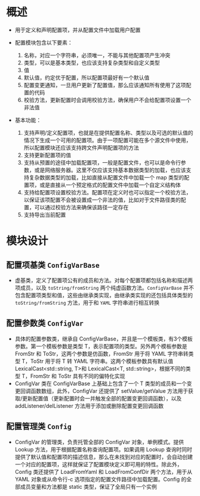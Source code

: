 # 概述
- 用于定义和声明配置项，并从配置文件中加载用户配置
- 配置模块包含以下要素：
    1. 名称，对应一个字符串，必须唯一，不能与其他配置项产生冲突
    2. 类型，可以是基本类型，也应该支持复杂类型和自定义类型
    3. 值
    4. 默认值，约定优于配置，所以配置项最好有一个默认值
    5. 配置变更通知，一旦用户更新了配置值，那么应该通知所有使用了这项配置的代码
    6. 校验方法，更新配置时会调用校验方法，确保用户不会给配置项设置一个非法值

- 基本功能：
    1. 支持声明/定义配置项，也就是在提供配置名称、类型以及可选的默认值的情况下生成一个可用的配置项。由于一项配置可能在多个源文件中使用，所以配置模块还应该支持跨文件声明配置项的方法
    2. 支持更新配置项的值
    3. 支持从预置的途径中加载配置项，一般是配置文件，也可以是命令行参数，或是网络服务器。这里不仅应该支持基本数据类型的加载，也应该支持复杂数据类型的加载，比如直接从配置文件中加载一个 map 类型的配置项，或是直接从一个预定格式的配置文件中加载一个自定义结构体
    4. 支持给配置项设置校验方法。配置项在定义时也可以指定一个校验方法，以保证该项配置不会被设置成一个非法的值，比如对于文件路径类的配置，可以通过校验方法来确保该路径一定存在
    5. 支持导出当前配置

# 模块设计
## 配置项基类 `ConfigVarBase`
- 虚基类，定义了配置项公有的成员和方法。对每个配置项都包括名称和描述两项成员，以及 `toString/fromString` 两个纯虚函数方法。`ConfigVarBase` 并不包含配置项类型和值，这些由继承类实现，由继承类实现的还包括具体类型的 `toString/fromString` 方法，用于和 `YAML` 字符串进行相互转换

## 配置参数类 `ConfigVar`
- 具体的配置参数类，继承自 ConfigVarBase，并且是一个模板类，有3个模板参数。第一个模板参数是类型 T，表示配置项的类型。另外两个模板参数是 FromStr 和 ToStr，这两个参数是仿函数，FromStr 用于将 YAML 字符串转类型 T，ToStr 用于将 T 转 YAML 字符串。这两个模板参数具有默认值 LexicalCast<std::string, T>和 LexicalCast<T, std::string>，根据不同的类型 T，FromStr 和 ToStr 具有不同的偏特化实现
- ConfigVar 类在 ConfigVarBase 上基础上包含了一个 T 类型的成员和一个变更回调函数数组，此外，ConfigVar 还提供了 setValue/getValue 方法用于获取/更新配置值（更新配置时会一并触发全部的配置变更回调函数），以及 addListener/delListener 方法用于添加或删除配置变更回调函数

## 配置管理类 `Config`
- ConfigVar 的管理类，负责托管全部的 ConfigVar 对象，单例模式。提供 Lookup 方法，用于根据配置名称查询配置项。如果调用 Lookup 查询时同时提供了默认值和配置项的描述信息，那么在未找到对应的配置时，会自动创建一个对应的配置项，这样就保证了配置模块定义即可用的特性。除此外，Config 类还提供了 LoadFromYaml 和 LoadFromConfDir 两个方法，用于从 YAML 对象或从命令行-c 选项指定的配置文件路径中加载配置。Config 的全部成员变量和方法都是 static 类型，保证了全局只有一个实例
